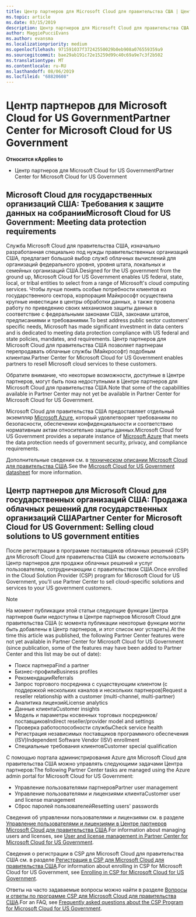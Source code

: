 ```yaml
---
title: Центр партнеров для Microsoft Cloud для правительства США | Центр партнеров для Microsoft Cloud для правительства США
ms.topic: article
ms.date: 03/15/2019
description: Центр партнеров для Microsoft Cloud для правительства США — это деловой портал для партнеров корпорации Майкрософт, которые желают предложить облачные решения Microsoft Cloud своим клиентам, сотрудничающим с правительственными учреждениями в США.
author: MaggiePucciEvans
ms.author: evansma
ms.localizationpriority: medium
ms.openlocfilehash: 971591037f37242550029b0eb908a076559359a9
ms.sourcegitcommit: bae29ab191c72e15259d99c40c69a9e7c3f2b502
ms.translationtype: MT
ms.contentlocale: ru-RU
ms.lasthandoff: 08/06/2019
ms.locfileid: "68820608"
---
```

# <a name="partner-center-for-microsoft-cloud-for-us-government"></a><span data-ttu-id="e9d04-103">Центр партнеров для Microsoft Cloud for US Government</span><span class="sxs-lookup"><span data-stu-id="e9d04-103">Partner Center for Microsoft Cloud for US Government</span></span>

<span data-ttu-id="e9d04-104">**Относится к**</span><span class="sxs-lookup"><span data-stu-id="e9d04-104">**Applies to**</span></span>

-  <span data-ttu-id="e9d04-105">Центр партнеров для Microsoft Cloud for US Government</span><span class="sxs-lookup"><span data-stu-id="e9d04-105">Partner Center for Microsoft Cloud for US Government</span></span>

## <a name="microsoft-cloud-for-us-government-meeting-data-protection-requirements"></a><span data-ttu-id="e9d04-106">Microsoft Cloud для государственных организаций США: Требования к защите данных на собрании</span><span class="sxs-lookup"><span data-stu-id="e9d04-106">Microsoft Cloud for US Government: Meeting data protection requirements</span></span> 

<span data-ttu-id="e9d04-107">Служба Microsoft Cloud для правительства США, изначально разработанная специально под нужды правительственных организаций США, предлагает большой выбор служб облачных вычислений для организаций федерального уровня, уровня штата, локальных и семейных организаций США.</span><span class="sxs-lookup"><span data-stu-id="e9d04-107">Designed for the US government from the ground up, Microsoft Cloud for US Government enables US federal, state, local, or tribal entities to select from a range of Microsoft's cloud computing services.</span></span> <span data-ttu-id="e9d04-108">Чтобы лучше понять особые потребности клиентов из государственного сектора, корпорация Майкрософт осуществила крупные инвестиции в центры обработки данных, а также провела работу по приведению своих механизмов защиты данных в соответствие с федеральными законами США, законами штатов, предписаниями и требованиями.</span><span class="sxs-lookup"><span data-stu-id="e9d04-108">To best address public sector customers’ specific needs, Microsoft has made significant investment in data centers and is dedicated to meeting data protection compliance with US federal and state policies, mandates, and requirements.</span></span> <span data-ttu-id="e9d04-109">Центр партнеров для Microsoft Cloud для правительства США позволяет партнерам перепродавать облачные службы (Майкрософт) подобным клиентам.</span><span class="sxs-lookup"><span data-stu-id="e9d04-109">Partner Center for Microsoft Cloud for US Government enables partners to resell Microsoft cloud services to these customers.</span></span>

<span data-ttu-id="e9d04-110">Обратите внимание, что некоторые возможности, доступные в Центре партнеров, могут быть пока недоступными в Центре партнеров для Microsoft Cloud для правительства США.</span><span class="sxs-lookup"><span data-stu-id="e9d04-110">Note that some of the capabilities available in Partner Center may not yet be available in Partner Center for Microsoft Cloud for US Government.</span></span>

<span data-ttu-id="e9d04-111">Microsoft Cloud для правительства США предоставляет отдельный экземпляр [Microsoft Azure](https://azure.microsoft.com/overview/clouds/government/), который удовлетворяет требованиям по безопасности, обеспечении конфиденциальности и соответствию нормативным актам относительно защиты данных.</span><span class="sxs-lookup"><span data-stu-id="e9d04-111">Microsoft Cloud for US Government provides a separate instance of [Microsoft Azure](https://azure.microsoft.com/overview/clouds/government/) that meets the data protection needs of government security, privacy, and compliance requirements.</span></span> 

<span data-ttu-id="e9d04-112">Дополнительные сведения см. в [техническом описании Microsoft Cloud для правительства США](https://download.microsoft.com/download/C/9/C/C9CA3002-DFC4-4ADA-841F-DF42AEC042FB/Microsoft_Azure_Government_Datasheet_EN_US.PDF).</span><span class="sxs-lookup"><span data-stu-id="e9d04-112">See the [Microsoft Cloud for US Government datasheet](https://download.microsoft.com/download/C/9/C/C9CA3002-DFC4-4ADA-841F-DF42AEC042FB/Microsoft_Azure_Government_Datasheet_EN_US.PDF) for more information.</span></span>

## <a name="partner-center-for-microsoft-cloud-for-us-government-selling-cloud-solutions-to-us-government-entities"></a><span data-ttu-id="e9d04-113">Центр партнеров для Microsoft Cloud для государственных организаций США: Продажа облачных решений для государственных организаций США</span><span class="sxs-lookup"><span data-stu-id="e9d04-113">Partner Center for Microsoft Cloud for US Government: Selling cloud solutions to US government entities</span></span>

<span data-ttu-id="e9d04-114">После регистрации в программе поставщиков облачных решений (CSP) для Microsoft Cloud для правительства США вы сможете использовать Центр партнеров для продажи облачных решений и услуг пользователям, сотрудничающим с правительством США.</span><span class="sxs-lookup"><span data-stu-id="e9d04-114">Once enrolled in the Cloud Solution Provider (CSP) program for Microsoft Cloud for US Government, you'll use Partner Center to sell cloud-specific solutions and services to your US government customers.</span></span> 

> [!NOTE]  
> <span data-ttu-id="e9d04-115">На момент публикации этой статьи следующие функции Центра партнеров были недоступны в Центре партнеров Microsoft Cloud для правительства США (с момента публикации некоторые функции могли быть добавлены в Центр партнеров, и этот список мог устареть).</span><span class="sxs-lookup"><span data-stu-id="e9d04-115">At the time this article was published, the following Partner Center features were not yet available in Partner Center for Microsoft Cloud for US Government (since publication, some of the features may have been added to Partner Center and this list may be out of date):</span></span>

- <span data-ttu-id="e9d04-116">Поиск партнера</span><span class="sxs-lookup"><span data-stu-id="e9d04-116">Find a partner</span></span>
- <span data-ttu-id="e9d04-117">Бизнес-профили</span><span class="sxs-lookup"><span data-stu-id="e9d04-117">Business profiles</span></span>
- <span data-ttu-id="e9d04-118">Рекомендации</span><span class="sxs-lookup"><span data-stu-id="e9d04-118">Referrals</span></span>
- <span data-ttu-id="e9d04-119">Запрос торгового посредника с существующим клиентом (с поддержкой нескольких каналов и нескольких партнеров)</span><span class="sxs-lookup"><span data-stu-id="e9d04-119">Request a reseller relationship with a customer (multi-channel, multi-partner)</span></span>
- <span data-ttu-id="e9d04-120">Аналитика лицензий</span><span class="sxs-lookup"><span data-stu-id="e9d04-120">License analytics</span></span>
- <span data-ttu-id="e9d04-121">Данные клиента</span><span class="sxs-lookup"><span data-stu-id="e9d04-121">Customer insights</span></span>
- <span data-ttu-id="e9d04-122">Модель и параметры косвенных торговых посредников/поставщиков</span><span class="sxs-lookup"><span data-stu-id="e9d04-122">Indirect reseller/provider model and settings</span></span>
- <span data-ttu-id="e9d04-123">Проверка работоспособности службы</span><span class="sxs-lookup"><span data-stu-id="e9d04-123">Check service health</span></span>
- <span data-ttu-id="e9d04-124">Регистрация независимых поставщиков программного обеспечения (ISV)</span><span class="sxs-lookup"><span data-stu-id="e9d04-124">Independent Software Vendor (ISV) enrollment</span></span>
- <span data-ttu-id="e9d04-125">Специальные требования клиентов</span><span class="sxs-lookup"><span data-stu-id="e9d04-125">Customer special qualification</span></span>

<span data-ttu-id="e9d04-126">С помощью портала администрирования Azure для Microsoft Cloud для правительства США можно управлять следующими задачами Центра партнеров:</span><span class="sxs-lookup"><span data-stu-id="e9d04-126">The following Partner Center tasks are managed using the Azure admin portal for Microsoft Cloud for US Government:</span></span> 

-   <span data-ttu-id="e9d04-127">Управление пользователями партнеров</span><span class="sxs-lookup"><span data-stu-id="e9d04-127">Partner user management</span></span>
-   <span data-ttu-id="e9d04-128">Управление пользователями и лицензиями клиента</span><span class="sxs-lookup"><span data-stu-id="e9d04-128">Customer user and license management</span></span>
-   <span data-ttu-id="e9d04-129">Сброс паролей пользователей</span><span class="sxs-lookup"><span data-stu-id="e9d04-129">Resetting users' passwords</span></span>

<span data-ttu-id="e9d04-130">Сведения об управлении пользователями и лицензиями см. в разделе [Управление пользователями и лицензиями в Центре партнеров Microsoft Cloud для правительства США](user-management-in-partner-center-for-microsoft-us-govt-cloud.md).</span><span class="sxs-lookup"><span data-stu-id="e9d04-130">For information about managing users and licenses, see [User and license management in Partner Center for Microsoft Cloud for US Government](user-management-in-partner-center-for-microsoft-us-govt-cloud.md).</span></span>

<span data-ttu-id="e9d04-131">Сведения о регистрации в CSP для Microsoft Cloud для правительства США см. в разделе [Регистрация в CSP для Microsoft Cloud для правительства США](enroll-in-csp-for-microsoft-us-govt-cloud.md).</span><span class="sxs-lookup"><span data-stu-id="e9d04-131">For information about enrolling in CSP for Microsoft Cloud for US Government, see [Enrolling in CSP for Microsoft Cloud for US Government](enroll-in-csp-for-microsoft-us-govt-cloud.md).</span></span>

<span data-ttu-id="e9d04-132">Ответы на часто задаваемые вопросы можно найти в разделе [Вопросы и ответы по программе CSP для Microsoft Cloud для правительства США](faq-for-us-govt-cloud.md).</span><span class="sxs-lookup"><span data-stu-id="e9d04-132">For an FAQ, see [Frequently asked questions about the CSP Program for Microsoft Cloud for US Government](faq-for-us-govt-cloud.md).</span></span>